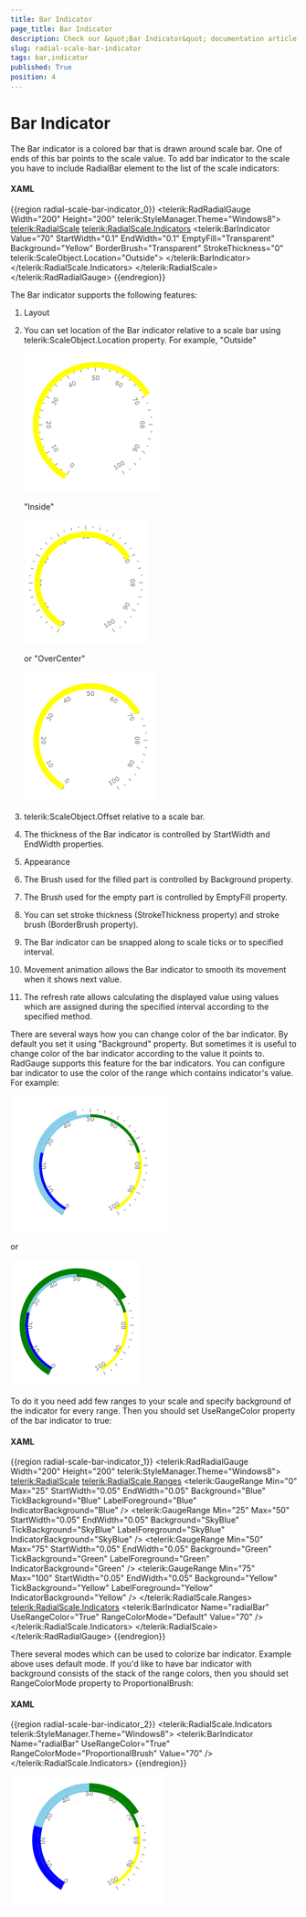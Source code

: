 ```yaml
---
title: Bar Indicator
page_title: Bar Indicator
description: Check our &quot;Bar Indicator&quot; documentation article for the RadGauge {{ site.framework_name }} control.
slug: radial-scale-bar-indicator
tags: bar,indicator
published: True
position: 4
---
```


# Bar Indicator

The Bar indicator is a colored bar that is drawn around scale bar. One of ends of this bar points to the scale value. To add bar indicator to the scale you have to include RadialBar element to the list of the scale indicators:

#### __XAML__
{{region radial-scale-bar-indicator_0}}
	<telerik:RadRadialGauge Width="200" Height="200" telerik:StyleManager.Theme="Windows8">
	    <telerik:RadialScale>
	        <telerik:RadialScale.Indicators>
	            <telerik:BarIndicator
	                    Value="70"
	                    StartWidth="0.1"
	                    EndWidth="0.1"
	                    EmptyFill="Transparent"
	                    Background="Yellow"
	                    BorderBrush="Transparent"
	                    StrokeThickness="0"
	                    telerik:ScaleObject.Location="Outside">
	            </telerik:BarIndicator>
	        </telerik:RadialScale.Indicators>
	    </telerik:RadialScale>
	</telerik:RadRadialGauge>
{{endregion}}

The Bar indicator supports the following features:

1. Layout 

2. You can set location of the Bar indicator relative to a scale bar using telerik:ScaleObject.Location property.
	For example, "Outside" 

	![](images/RadialBarOutside.png)

	"Inside"  

	![](images/RadialBarInside.png)

	or "OverCenter" 

	![](images/RadialBarOverCenter.png)

3. telerik:ScaleObject.Offset relative to a scale bar.

4. The thickness of the Bar indicator is controlled by StartWidth and EndWidth properties.

5. Appearance 

6. The Brush used for the filled part is controlled by Background property.

7. The Brush used for the empty part is controlled by EmptyFill property.

8. You can set stroke thickness (StrokeThickness property) and stroke brush (BorderBrush property).

9. The Bar indicator can be snapped along to scale ticks or to specified interval.

10. Movement animation allows the Bar indicator to smooth its movement when it shows next value.

11. The refresh rate allows calculating the displayed value using values which are assigned during the specified interval according to the specified method.

There are several ways how you can change color of the bar indicator. By default you set it using "Background" property. But sometimes it is useful to change color of the bar indicator according to the value it points to. RadGauge supports this feature for the bar indicators. You can configure bar indicator to use the color of the range which contains indicator's value. For example:

![](images/RadialBarRange2550.png) 

or 

![](images/RadialBarRange5075.png)

To do it you need add few ranges to your scale and specify background of the indicator for every range. Then you should set UseRangeColor property of the bar indicator to true:

#### __XAML__
{{region radial-scale-bar-indicator_1}}
	<telerik:RadRadialGauge Width="200" Height="200" telerik:StyleManager.Theme="Windows8">
	    <telerik:RadialScale>
	        <telerik:RadialScale.Ranges>
	            <telerik:GaugeRange Min="0" Max="25"
	                StartWidth="0.05"
	                EndWidth="0.05"
	                Background="Blue"
	                TickBackground="Blue"
	                LabelForeground="Blue"
	                IndicatorBackground="Blue" />
	            <telerik:GaugeRange Min="25" Max="50"
	                StartWidth="0.05"
	                EndWidth="0.05"
	                Background="SkyBlue"
	                TickBackground="SkyBlue"
	                LabelForeground="SkyBlue"
	                IndicatorBackground="SkyBlue" />
	            <telerik:GaugeRange Min="50" Max="75"
	                StartWidth="0.05"
	                EndWidth="0.05"
	                Background="Green"
	                TickBackground="Green"
	                LabelForeground="Green"
	                IndicatorBackground="Green" />
	            <telerik:GaugeRange Min="75" Max="100"
	                StartWidth="0.05"
	                EndWidth="0.05"
	                Background="Yellow"
	                TickBackground="Yellow"
	                LabelForeground="Yellow"
	                IndicatorBackground="Yellow" />
	        </telerik:RadialScale.Ranges>
	        <telerik:RadialScale.Indicators>
	            <telerik:BarIndicator Name="radialBar" 
	                UseRangeColor="True" 
	                RangeColorMode="Default"
	                Value="70" />
	        </telerik:RadialScale.Indicators>
	    </telerik:RadialScale>
	</telerik:RadRadialGauge>
{{endregion}}

There several modes which can be used to colorize bar indicator. Example above uses default mode. If you'd like to have bar indicator with background consists of the stack of the range colors, then you should set RangeColorMode property to ProportionalBrush:

#### __XAML__
{{region radial-scale-bar-indicator_2}}
	<telerik:RadialScale.Indicators telerik:StyleManager.Theme="Windows8">
		<telerik:BarIndicator Name="radialBar" 
			UseRangeColor="True" 
			RangeColorMode="ProportionalBrush"
			Value="70" />
	 </telerik:RadialScale.Indicators>
{{endregion}}

![](images/RadialBarProportionalBrush.png)